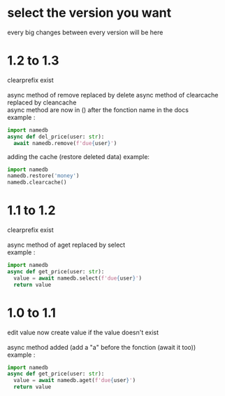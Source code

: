 # select the version you want
every big changes between every version will be here
# 1.2 to 1.3
clearprefix exist<br /><br />
async method of remove replaced by delete
async method of clearcache replaced by cleancache
<br />
async method are now in () after the fonction name in the docs
<br>
example : 
```py
import namedb
async def del_price(user: str):
  await namedb.remove(f'due{user}')
```
adding the cache (restore deleted data)
example:
```py
import namedb
namedb.restore('money')
namedb.clearcache()
```
# 1.1 to 1.2
clearprefix exist<br /><br />
async method of aget replaced by select
<br />
example : 
```py
import namedb
async def get_price(user: str):
  value = await namedb.select(f'due{user}')
  return value
```

# 1.0 to 1.1
edit value now create value if the value doesn't exist<br /><br />
async method added (add a "a" before the fonction (await it too))
<br />
example : 
```py
import namedb
async def get_price(user: str):
  value = await namedb.aget(f'due{user}')
  return value
```
